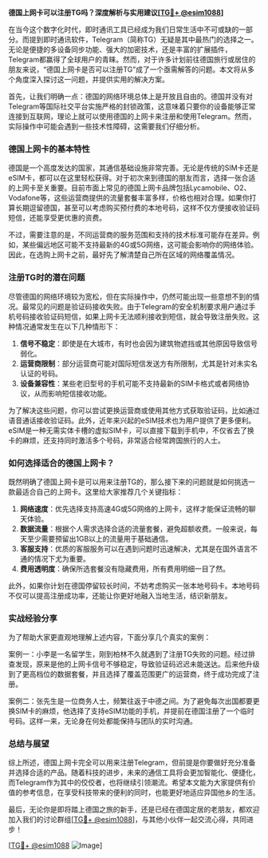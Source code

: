 **德国上网卡可以注册TG吗？深度解析与实用建议[[TG💪+ @esim1088](https://t.me/s/esim1088)]**

在当今这个数字化时代，即时通讯工具已经成为我们日常生活中不可或缺的一部分。而提到即时通讯软件，Telegram（简称TG）无疑是其中最热门的选择之一。无论是便捷的多设备同步功能、强大的加密技术，还是丰富的扩展插件，Telegram都赢得了全球用户的青睐。然而，对于许多计划前往德国旅行或居住的朋友来说，“德国上网卡是否可以注册TG”成了一个亟需解答的问题。本文将从多个角度深入探讨这一问题，并提供实用的解决方案。

首先，让我们明确一点：德国的网络环境总体上是开放且自由的。德国并没有对Telegram等国际社交平台实施严格的封锁政策，这意味着只要你的设备能够正常连接到互联网，理论上就可以使用德国的上网卡来注册和使用Telegram。然而，实际操作中可能会遇到一些技术性障碍，这需要我们仔细分析。

### **德国上网卡的基本特性**

德国是一个高度发达的国家，其通信基础设施非常完善。无论是传统的SIM卡还是eSIM卡，都可以在这里轻松获得。对于初次来到德国的朋友而言，选择一张合适的上网卡至关重要。目前市面上常见的德国上网卡品牌包括Lycamobile、O2、Vodafone等，这些运营商提供的流量套餐丰富多样，价格也相对合理。如果你打算长期逗留德国，甚至可以考虑购买预付费的本地号码，这样不仅方便接收验证码短信，还能享受更优惠的资费。

不过，需要注意的是，不同运营商的服务范围和支持的技术标准可能存在差异。例如，某些偏远地区可能不支持最新的4G或5G网络，这可能会影响你的网络体验。因此，在选购上网卡之前，最好先了解清楚自己所在区域的网络覆盖情况。

### **注册TG时的潜在问题**

尽管德国的网络环境较为宽松，但在实际操作中，仍然可能出现一些意想不到的情况。最常见的问题是验证码接收失败。由于Telegram的安全机制要求用户通过手机号码接收验证码短信，如果上网卡无法顺利接收到短信，就会导致注册失败。这种情况通常发生在以下几种情形下：

1. **信号不稳定**：即使是在大城市，有时也会因为建筑物遮挡或其他原因导致信号弱化。
2. **运营商限制**：部分运营商可能对国际短信发送方有所限制，尤其是针对未实名认证的号码。
3. **设备兼容性**：某些老旧型号的手机可能不支持最新的SIM卡格式或者网络协议，从而影响短信接收功能。

为了解决这些问题，你可以尝试更换运营商或使用其他方式获取验证码，比如通过语音通话接收验证码。此外，近年来兴起的eSIM技术也为用户提供了更多便利。eSIM是一种无需实体卡槽的虚拟SIM卡，可以直接下载到手机中，不仅省去了换卡的麻烦，还支持同时激活多个号码，非常适合经常跨国旅行的人士。

### **如何选择适合的德国上网卡？**

既然明确了德国上网卡是可以用来注册TG的，那么接下来的问题就是如何挑选一款最适合自己的上网卡。这里给大家推荐几个关键指标：

1. **网络速度**：优先选择支持高速4G或5G网络的上网卡，这样才能保证流畅的聊天体验。
2. **数据流量**：根据个人需求选择合适的流量套餐，避免超额收费。一般来说，每天至少需要预留出1GB以上的流量用于基础通信。
3. **客服支持**：优质的客服服务可以在遇到问题时迅速解决，尤其是在国外语言不通的情况下尤为重要。
4. **费用透明度**：确保所选套餐没有隐藏费用，所有费用明细一目了然。

此外，如果你计划在德国停留较长时间，不妨考虑购买一张本地号码卡。本地号码不仅可以提高注册成功率，还能让你更好地融入当地生活，结识新朋友。

### **实战经验分享**

为了帮助大家更直观地理解上述内容，下面分享几个真实的案例：

案例一：小李是一名留学生，刚到柏林不久就遇到了注册TG失败的问题。经过排查发现，原来是他的上网卡信号不够稳定，导致验证码迟迟未能送达。后来他升级到了更高档位的数据套餐，并且选择了覆盖范围更广的运营商，终于成功完成了注册。

案例二：张先生是一位商务人士，频繁往返于中德之间。为了避免每次出国都要更换SIM卡的麻烦，他选择了支持eSIM功能的手机，并提前在德国注册了一个临时号码。这样一来，无论身在何处都能保持与团队的实时沟通。

### **总结与展望**

综上所述，德国上网卡完全可以用来注册Telegram，但前提是你要做好充分准备并选择合适的产品。随着科技的进步，未来的通信工具将会更加智能化、便捷化，而Telegram作为其中的佼佼者，也将继续引领潮流。希望本文能为大家提供有价值的参考信息，在享受科技带来的便利的同时，也能更好地适应异国他乡的生活。

最后，无论你是即将踏上德国之旅的新手，还是已经在德国定居的老朋友，都欢迎加入我们的讨论群组[[TG💪+ @esim1088](https://t.me/s/esim1088)]，与其他小伙伴一起交流心得，共同进步！

[[TG💪+ @esim1088](https://t.me/s/esim1088) ![Image](https://i.postimg.cc/4NQfJmqS/Snipaste-2025-05-13-00-14-12.png)]
